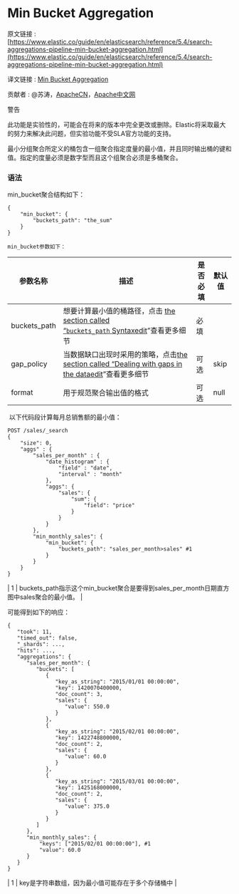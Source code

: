 # Min Bucket Aggregation

原文链接 : [https://www.elastic.co/guide/en/elasticsearch/reference/5.4/search-aggregations-pipeline-min-bucket-aggregation.html](https://www.elastic.co/guide/en/elasticsearch/reference/5.4/search-aggregations-pipeline-min-bucket-aggregation.html)

译文链接 : [Min Bucket Aggregation](/display/Elasticsearch/Min+Bucket+Aggregation)

贡献者 : @苏涛，[ApacheCN](/display/~apachecn)，[Apache中文网](/display/~apachechina)

警告

此功能是实验性的，可能会在将来的版本中完全更改或删除。Elastic将采取最大的努力来解决此问题，但实验功能不受SLA官方功能的支持。

最小分组聚合所定义的桶包含一组聚合指定度量的最小值，并且同时输出桶的键和值。指定的度量必须是数字型而且这个组聚合必须是多桶聚合。

### 语法

min_bucket聚合结构如下：

```
{
    "min_bucket": {
        "buckets_path": "the_sum"
    }
}
```

`min_bucket参数如下：`

| 参数名称 | 描述 | 是否必填 | 默认值 |
| --- | --- | --- | --- |
| buckets_path | 想要计算最小值的桶路径，点击 [the section called “`buckets_path` Syntax](https://www.elastic.co/guide/en/elasticsearch/reference/5.4/search-aggregations-pipeline.html#buckets-path-syntax "buckets_path Syntaxedit")[edit](https://github.com/elastic/elasticsearch/edit/5.4/docs/reference/aggregations/pipeline.asciidoc "Edit this page on GitHub")”查看更多细节 | 必填 |   |
| gap_policy | 当数据缺口出现时采用的策略，点击[the section called “Dealing with gaps in the data](https://www.elastic.co/guide/en/elasticsearch/reference/5.4/search-aggregations-pipeline.html#gap-policy "Dealing with gaps in the dataedit")[edit](https://github.com/elastic/elasticsearch/edit/5.4/docs/reference/aggregations/pipeline.asciidoc "Edit this page on GitHub")”查看更多细节 | 可选 | skip |
| format | 用于规范聚合输出值的格式 | 可选 | null |

 以下代码段计算每月总销售额的最小值：

```
POST /sales/_search
{
    "size": 0,
    "aggs" : {
        "sales_per_month" : {
            "date_histogram" : {
                "field" : "date",
                "interval" : "month"
            },
            "aggs": {
                "sales": {
                    "sum": {
                        "field": "price"
                    }
                }
            }
        },
        "min_monthly_sales": {
            "min_bucket": {
                "buckets_path": "sales_per_month>sales" #1
            }
        }
    }
}

```

| 1 | buckets_path指示这个min_bucket聚合是要得到sales_per_month日期直方图中sales聚合的最小值。 |

可能得到如下的响应：

```
{
   "took": 11,
   "timed_out": false,
   "_shards": ...,
   "hits": ...,
   "aggregations": {
      "sales_per_month": {
         "buckets": [
            {
               "key_as_string": "2015/01/01 00:00:00",
               "key": 1420070400000,
               "doc_count": 3,
               "sales": {
                  "value": 550.0
               }
            },
            {
               "key_as_string": "2015/02/01 00:00:00",
               "key": 1422748800000,
               "doc_count": 2,
               "sales": {
                  "value": 60.0
               }
            },
            {
               "key_as_string": "2015/03/01 00:00:00",
               "key": 1425168000000,
               "doc_count": 2,
               "sales": {
                  "value": 375.0
               }
            }
         ]
      },
      "min_monthly_sales": {
          "keys": ["2015/02/01 00:00:00"], #1
          "value": 60.0
      }
   }
}
```

| 1 | key是字符串数组，因为最小值可能存在于多个存储桶中 |